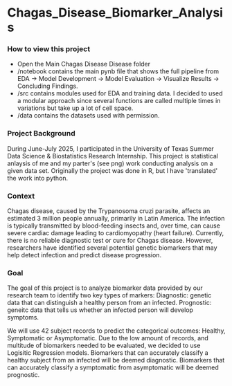 # Chagas_Disease_Biomarker_Analysis

### How to view this project
- Open the Main Chagas Disease Disease folder
- /notebook contains the main pynb file that shows the full pipeline from EDA -> Model Development -> Model Evaluation -> Visualize Results -> Concluding Findings.
- /src contains modules used for EDA and training data. I decided to used a modular approach since several functions are called multiple times in variations but take up a lot of cell space.
- /data contains the datasets used with permission.

### Project Background
During June-July 2025, I participated in the University of Texas Summer Data Science & Biostatistics Research Internship. This project is statistical anlaysis of me and my parter's (see png) work conducting analysis on a given data set. Originally the project was done in R, but I have 'translated' the work into python.

### Context
Chagas disease, caused by the Trypanosoma cruzi parasite, affects an estimated 3 million people annually, primarily in Latin America. The infection is typically transmitted by blood-feeding insects and, over time, can cause severe cardiac damage leading to cardiomyopathy (heart failure). Currently, there is no reliable diagnostic test or cure for Chagas disease. However, researchers have identified several potential genetic biomarkers that may help detect infection and predict disease progression.

### Goal
The goal of this project is to analyze biomarker data provided by our research team to identify two key types of markers: Diagnostic: genetic data that can distinguish a healthy person from an infected. Prognostic: geneitc data that tells us whether an infected person will develop symptoms.

We will use 42 subject records to predict the categorical outcomes: Healthy, Symptomatic or Asymptomatic. Due to the low amount of records, and multitude of biomarkers needed to be evaluated, we decided to use Logisitic Regression models. Biomarkers that can accurately classify a healthy subject from an infected will be deemed diagnostic. Biomarkers that can accurately classify a symptomatic from asymptomatic will be deemed prognostic.
